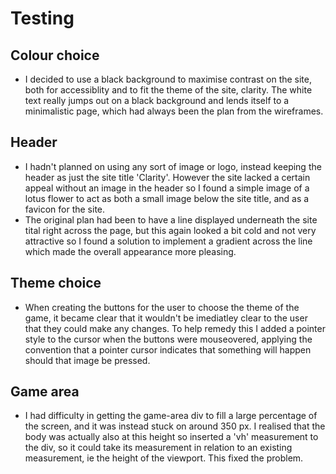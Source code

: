 # Testing

## Colour choice
- I decided to use a black background to maximise contrast on the site, both for accessiblity and to fit the theme of the site, clarity. The white text really jumps out on a black background and lends itself to a minimalistic page, which had always been the plan from the wireframes.

## Header
- I hadn't planned on using any sort of image or logo, instead keeping the header as just the site title 'Clarity'. However the site lacked a certain appeal without an image in the header so I found a simple image of a lotus flower to act as both a small image below the site title, and as a favicon for the site.
- The original plan had been to have a line displayed underneath the site tital right across the page, but this again looked a bit cold and not very attractive so I found a solution to implement a gradient across the line which made the overall appearance more pleasing.

## Theme choice
- When creating the buttons for the user to choose the theme of the game, it became clear that it wouldn't be imediatley clear to the user that they could make any changes. To help remedy this I added a pointer style to the cursor when the buttons were mouseovered, applying the convention that a pointer cursor indicates that something will happen should that image be pressed.

## Game area
- I had difficulty in getting the game-area div to fill a large percentage of the screen, and it was instead stuck on around 350 px. I realised that the body was actually also at this height so inserted a 'vh' measurement to the div, so it could take its measurement in relation to an existing measurement, ie the height of the viewport. This fixed the problem.